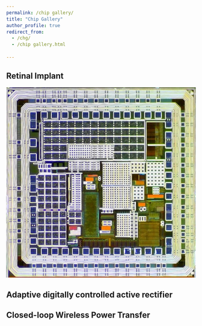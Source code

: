 ```yaml
---
permalink: /chip gallery/
title: "Chip Gallery"
author_profile: true
redirect_from: 
  - /chg/
  - /chip gallery.html

---
```


## Retinal Implant

![plot](/images/encrpt-implant2.jpg)

## Adaptive digitally controlled active rectifier 

## Closed-loop Wireless Power Transfer 


